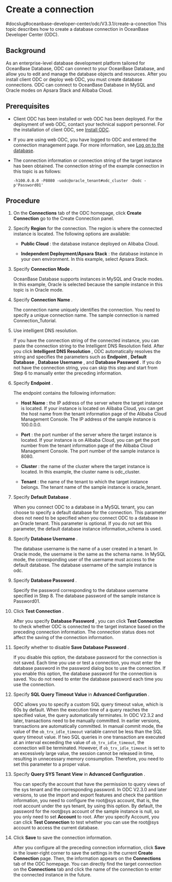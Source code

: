Create a connection 
========================================
#docslug#oceanbase-developer-center/odc/V3.3.1/create-a-conection
This topic describes how to create a database connection in OceanBase Developer Center (ODC). 

Background 
-------------------

As an enterprise-level database development platform tailored for OceanBase Database, ODC can connect to your OceanBase Database, and allow you to edit and manage the database objects and resources. After you install client ODC or deploy web ODC, you must create database connections. ODC can connect to OceanBase Database in MySQL and Oracle modes on Apsara Stack and Alibaba Cloud. 

Prerequisites 
----------------------

* Client ODC has been installed or web ODC has been deployed. For the deployment of web ODC, contact your technical support personnel. For the installation of client ODC, see [Install ODC](https://www.oceanbase.com/docs/oceanbase-developer-center/odc/V3.1.1/install-odc-1).

  

* If you are using web ODC, you have logged to ODC and entered the connection management page. For more information, see [Log on to the database](t1909443.md#task397).

  

* The connection information or connection string of the target instance has been obtained. The connection string of the example connection in this topic is as follows:

  ```unknow
  -h100.0.0.0 -P8080 -uodc@oracle_tenant#odc_cluster -Dodc -p'Password01'
  ```

  




Procedure 
------------------

1. On the **Connections** tab of the ODC homepage, click **Create Connection** go to the Create Connection panel.

   

2. Specify **Region** for the connection. The region is where the connected instance is located. The following options are available:

   * **Public Cloud** : the database instance deployed on Alibaba Cloud.
   
   * **Independent Deployment/Apsara Stack** : the database instance in your own environment. In this example, select Apsara Stack.
   

   

3. Specify **Connection Mode** . 

   OceanBase Database supports instances in MySQL and Oracle modes. In this example, Oracle is selected because the sample instance in this topic is in Oracle mode.
   

4. Specify **Connection Name** . 

   The connection name uniquely identifies the connection. You need to specify a unique connection name. The sample connection is named Connection_Tutorial.
   

5. Use intelligent DNS resolution. 

   If you have the connection string of the connected instance, you can paste the connection string to the Intelligent DNS Resolution field. After you click **Intelligent DNS Resolution** , ODC automatically resolves the string and specifies the parameters such as **Endpoint** , **Default Database** , **Database Username** , and **Database Password** . If you do not have the connection string, you can skip this step and start from Step 6 to manually enter the preceding information.
   

6. Specify **Endpoint** . 

   The endpoint contains the following information:
   * **Host Name** : the IP address of the server where the target instance is located. If your instance is located on Alibaba Cloud, you can get the host name from the tenant information page of the Alibaba Cloud Management Console. The IP address of the sample instance is 100.0.0.0.

     
   
   * **Port** : the port number of the server where the target instance is located. If your instance is on Alibaba Cloud, you can get the port number from the tenant information page of the Alibaba Cloud Management Console. The port number of the sample instance is 8080.

     
   
   * **Cluster** : the name of the cluster where the target instance is located. In this example, the cluster name is odc_cluster.

     
   
   * **Tenant** : the name of the tenant to which the target instance belongs. The tenant name of the sample instance is oracle_tenant.

     
   

   

7. Specify **Default Database** . 

   When you connect ODC to a database in a MySQL tenant, you can choose to specify a default database for the connection. This parameter does not need to be specified when you connect ODC to a database in an Oracle tenant. This parameter is optional. If you do not set this parameter, the default database instance information_schema is used.
   

8. Specify **Database Username** . 

   The database username is the name of a user created in a tenant. In Oracle mode, the username is the same as the schema name. In MySQL mode, the corresponding user of the username must access to the default database. The database username of the sample instance is odc.
   

9. Specify **Database Password** . 

   Specify the password corresponding to the database username specified in Step 8. The database password of the sample instance is Password01.
   

10. Click **Test Connection** . 

    After you specify **Database Password** , you can click **Test Connection** to check whether ODC is connected to the target instance based on the preceding connection information. The connection status does not affect the saving of the connection information.
    

11. Specify whether to disable **Save Database Password** . 

    If you disable this option, the database password for the connection is not saved. Each time you use or test a connection, you must enter the database password in the password dialog box to use the connection. If you enable this option, the database password for the connection is saved. You do not need to enter the database password each time you use the connection.
    

12. Specify **SQL Query Timeout Value** in **Advanced Configuration** . 

    ODC allows you to specify a custom SQL query timeout value, which is 60s by default. When the execution time of a query reaches the specified value, the query automatically terminates. In ODC V2.3.2 and later, transactions need to be manually committed. In earlier versions, transactions are automatically committed. In manual commit mode, the value of the `ob_trx_idle_timeout` variable cannot be less than the SQL query timeout value. If two SQL queries in one transaction are executed at an interval exceeding the value of `ob_trx_idle_timeout`, the connection will be terminated. However, if `ob_trx_idle_timeout` is set to an excessively large value, the session cannot be released in time, resulting in unnecessary memory consumption. Therefore, you need to set this parameter to a proper value.
    

13. Specify **Query SYS Tenant View** in **Advanced Configuration** . 

    You can specify the account that have the permission to query views of the sys tenant and the corresponding password. In ODC V2.3.0 and later versions, to use the import and export features and check the partition information, you need to configure the root@sys account, that is, the root account under the sys tenant, by using this option. By default, the password for the root@sys account of the sample instance is null, so you only need to set **Account** to root. After you specify Account, you can click **Test Connection** to test whether you can use the root@sys account to access the current database.
    

14. Click **Save** to save the connection information. 

    After you configure all the preceding connection information, click **Save** in the lower-right corner to save the settings in the current **Create Connection** page. Then, the information appears on the **Connections** tab of the ODC homepage. You can directly find the target connection on the **Connections** tab and click the name of the connection to enter the connected instance in the future.
    



